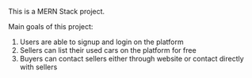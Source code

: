 This is a MERN Stack project.

Main goals of this project:
1. Users are able to signup and login on the platform
2. Sellers can list their used cars on the platform for free
3. Buyers can contact sellers either through website or contact directly with sellers
